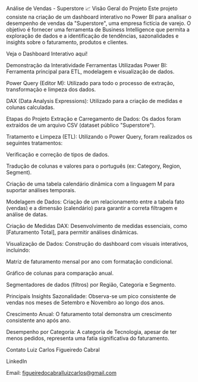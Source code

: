 Análise de Vendas - Superstore 📈
Visão Geral do Projeto
Este projeto consiste na criação de um dashboard interativo no Power BI para analisar o desempenho de vendas da "Superstore", uma empresa fictícia de varejo. O objetivo é fornecer uma ferramenta de Business Intelligence que permita a exploração de dados e a identificação de tendências, sazonalidades e insights sobre o faturamento, produtos e clientes.

Veja o Dashboard Interativo aqui!

Demonstração da Interatividade
Ferramentas Utilizadas
Power BI: Ferramenta principal para ETL, modelagem e visualização de dados.

Power Query (Editor M): Utilizado para todo o processo de extração, transformação e limpeza dos dados.

DAX (Data Analysis Expressions): Utilizado para a criação de medidas e colunas calculadas.

Etapas do Projeto
Extração e Carregamento de Dados: Os dados foram extraídos de um arquivo CSV (dataset público "Superstore").

Tratamento e Limpeza (ETL): Utilizando o Power Query, foram realizados os seguintes tratamentos:

Verificação e correção de tipos de dados.

Tradução de colunas e valores para o português (ex: Category, Region, Segment).

Criação de uma tabela calendário dinâmica com a linguagem M para suportar análises temporais.

Modelagem de Dados: Criação de um relacionamento entre a tabela fato (vendas) e a dimensão (calendário) para garantir a correta filtragem e análise de datas.

Criação de Medidas DAX: Desenvolvimento de medidas essenciais, como [Faturamento Total], para permitir análises dinâmicas.

Visualização de Dados: Construção do dashboard com visuais interativos, incluindo:

Matriz de faturamento mensal por ano com formatação condicional.

Gráfico de colunas para comparação anual.

Segmentadores de dados (filtros) por Região, Categoria e Segmento.

Principais Insights
Sazonalidade: Observa-se um pico consistente de vendas nos meses de Setembro e Novembro ao longo dos anos.

Crescimento Anual: O faturamento total demonstra um crescimento consistente ano após ano.

Desempenho por Categoria: A categoria de Tecnologia, apesar de ter menos pedidos, representa uma fatia significativa do faturamento.

Contato
Luiz Carlos Figueiredo Cabral

LinkedIn

Email: figueiredocabralluizcarlos@gmail.com
